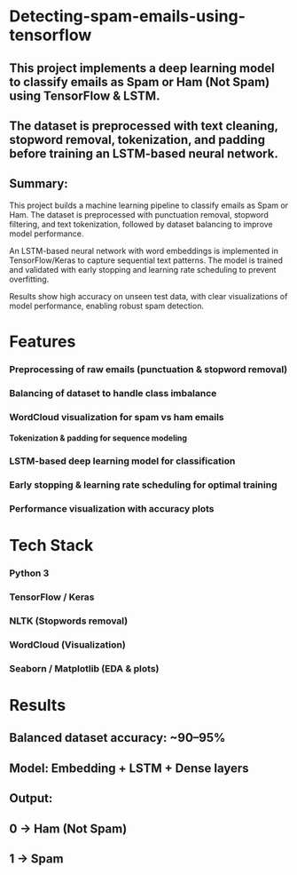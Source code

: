 # Detecting-spam-emails-using-tensorflow
## This project implements a deep learning model to classify emails as Spam or Ham (Not Spam) using TensorFlow & LSTM.
## The dataset is preprocessed with text cleaning, stopword removal, tokenization, and padding before training an LSTM-based neural network.
## Summary:
This project builds a machine learning pipeline to classify emails as Spam or Ham. 
The dataset is preprocessed with punctuation removal, stopword filtering, and text 
tokenization, followed by dataset balancing to improve model performance. 

An LSTM-based neural network with word embeddings is implemented in TensorFlow/Keras 
to capture sequential text patterns. The model is trained and validated with 
early stopping and learning rate scheduling to prevent overfitting. 

Results show high accuracy on unseen test data, with clear visualizations of model 
performance, enabling robust spam detection.

# Features
### Preprocessing of raw emails (punctuation & stopword removal)
### Balancing of dataset to handle class imbalance
### WordCloud visualization for spam vs ham emails
#### Tokenization & padding for sequence modeling
### LSTM-based deep learning model for classification
### Early stopping & learning rate scheduling for optimal training
### Performance visualization with accuracy plots

# Tech Stack
### Python 3
### TensorFlow / Keras
### NLTK (Stopwords removal)
### WordCloud (Visualization)
### Seaborn / Matplotlib (EDA & plots)

# Results

## Balanced dataset accuracy: ~90–95%
## Model: Embedding + LSTM + Dense layers
## Output:
## 0 → Ham (Not Spam)
## 1 → Spam

